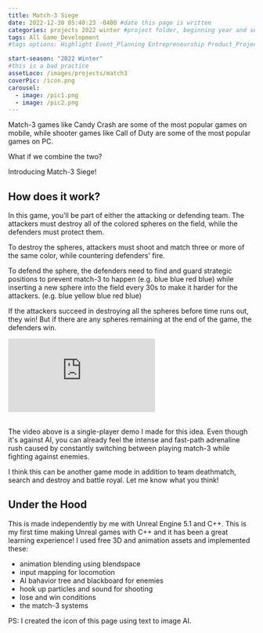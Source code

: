 ```yaml
---
title: Match-3 Siege
date: 2022-12-30 05:40:23 -0400 #date this page is written
categories: projects 2022 winter #project folder, beginning year and season
tags: All Game_Development
#tags options: Highlight Event_Planning Entrepreneurship Product_Project_Management Game_Design Marketing Negotiation  Web_Design

start-season: "2022 Winter"
#this is a bad practice
assetLoco: /images/projects/match3
coverPic: /icon.png
carousel:
  - image: /pic1.png
  - image: /pic2.png
---
```

Match-3 games like Candy Crash are some of the most popular games on mobile, while shooter games like Call of Duty are some of the most popular games on PC.

What if we combine the two?

Introducing Match-3 Siege! 

## How does it work?

In this game, you'll be part of either the attacking or defending team. The attackers must destroy all of the colored spheres on the field, while the defenders must protect them.

To destroy the spheres, attackers must shoot and match three or more of the same color, while countering defenders' fire. 

To defend the sphere, the defenders need to find and guard strategic positions to prevent match-3 to happen (e.g. blue blue red blue) while inserting a new sphere into the field every 30s to make it harder for the attackers. (e.g. blue yellow blue red blue)

If the attackers succeed in destroying all the spheres before time runs out, they win! But if there are any spheres remaining at the end of the game, the defenders win.

<div class="iframe-container"><iframe src="https://www.youtube.com/embed/saNxsox4Wz8" frameborder="0" allow="accelerometer; autoplay; encrypted-media; gyroscope; picture-in-picture" allowfullscreen></iframe></div><br>

The video above is a single-player demo I made for this idea. Even though it's against AI, you can already feel the intense and fast-path adrenaline rush caused by constantly switching between playing match-3 while fighting against enemies. 

I think this can be another game mode in addition to team deathmatch, search and destroy and battle royal. Let me know what you think!

## Under the Hood 
 
This is made independently by me with Unreal Engine 5.1 and C++. This is my first time making Unreal games with C++ and it has been a great learning experience! I used free 3D and animation assets and implemented these:

- animation blending using blendspace
- input mapping for locomotion 
- AI bahavior tree and blackboard for enemies 
- hook up particles and sound for shooting 
- lose and win conditions 
- the match-3 systems 


PS: I created the icon of this page using text to image AI.
